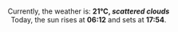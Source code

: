 <p  align="center"><br/>Currently, the weather is: <b> 21°C, <i>scattered clouds</i></b></br>Today, the sun rises at <b>06:12</b> and sets at <b>17:54</b>.</p>